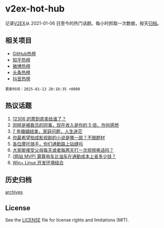 # v2ex-hot-hub

 记录[V2EX](https://www.v2ex.com/)从 2021-01-06 日至今的热门话题。每小时抓取一次数据，按天[归档](archives)。
 
 ## 相关项目

- [GitHub热榜](https://github.com/lonnyzhang423/github-hot-hub)
- [知乎热榜](https://github.com/lonnyzhang423/zhihu-hot-hub)
- [微博热榜](https://github.com/lonnyzhang423/weibo-hot-hub)
- [头条热榜](https://github.com/lonnyzhang423/toutiao-hot-hub)
- [抖音热榜](https://github.com/lonnyzhang423/douyin-hot-hub)


 `更新时间：2025-01-13 20:18:35 +0800`

## 热议话题

1. [12306 的票到底卖给谁了？](https://www.v2ex.com/t/1104596)
1. [同样是被裁员的同事，现在收入是你的 5 倍，作何感想](https://www.v2ex.com/t/1104619)
1. [7 年婚姻结束，家庭问题，人生迷茫](https://www.v2ex.com/t/1104536)
1. [你最希望拍成影视剧的小说是哪一部？不限题材](https://www.v2ex.com/t/1104589)
1. [各位摩托骑手，你们通勤路上钻缝吗](https://www.v2ex.com/t/1104620)
1. [大家能接受父母每天或者每两天打一次视频电话吗？](https://www.v2ex.com/t/1104577)
1. [[网站 MVP] 算算电车比油车在通勤成本上省多少钱？](https://www.v2ex.com/t/1104584)
1. [Win+ Linux 开发环境结合](https://www.v2ex.com/t/1104561)

## 历史归档

[archives](archives)

## License

See the [LICENSE](LICENSE) file for license rights and limitations (MIT).

